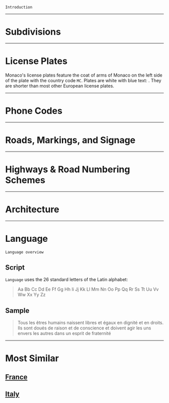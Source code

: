 `Introduction`

---

# Subdivisions

---

# License Plates

Monaco's license plates feature the coat of arms of Monaco on the left side of the plate with the country code `MC`. Plates are white with blue text: <LicensePlate style="mc" code="MC" format="1234" textColor="blue" />. They are shorter than most other European license plates.

---

# Phone Codes

---

# Roads, Markings, and Signage

---

# Highways & Road Numbering Schemes

---

# Architecture

---

# Language

`Language overview`

## Script

`Language` uses the 26 standard letters of the Latin alphabet:

> Aa Bb Cc Dd Ee Ff Gg Hh Ii Jj Kk Ll Mm Nn Oo Pp Qq Rr Ss Tt Uu Vv Ww Xx Yy Zz

## Sample

> Tous les êtres humains naissent libres et égaux en dignité et en droits. Ils sont doués de raison et de conscience et doivent agir les uns envers les autres dans un esprit de fraternité

---

# Most Similar

## [France](/countries/FRA)

## [Italy](/countries/ITA)
